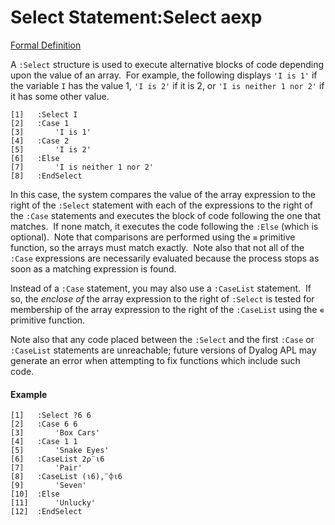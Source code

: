 




<h1 class="heading"><span class="name">Select Statement</span><span class="command">:Select aexp</span></h1>

[Formal Definition](Select%20Statement%20Definition.htm)


A `:Select` structure is used to execute alternative blocks of code depending upon the value of an array.  For example, the following displays `'I is 1'` if the variable `I` has the value 1, `'I is 2'` if it is 2, or `'I is neither 1 nor 2'` if it has some other value.
```apl
[1]   :Select I
[2]   :Case 1
[3]       'I is 1'
[4]   :Case 2
[5]       'I is 2'
[6]   :Else
[7]       'I is neither 1 nor 2'
[8]   :EndSelect
```



In this case, the system compares the value of the array expression to the right of the `:Select` statement with each of the expressions to the right of the `:Case` statements and executes the block of code following the one that matches.  If none match, it executes the code following the `:Else` (which is optional).  Note that comparisons are performed using the `≡` primitive function, so the arrays must match exactly.  Note also that not all of the `:Case` expressions are necessarily evaluated because the process stops as soon as a matching expression is found.


Instead of a `:Case` statement, you may also use a `:CaseList` statement.  If so, the *enclose of* the array expression to the right of `:Select` is tested for membership of the array expression to the right of the `:CaseList` using the `∊` primitive function.


Note also that any code placed between the `:Select` and the first `:Case` or `:CaseList` statements are unreachable; future versions of Dyalog APL may generate an error when attempting to fix functions which include such code.

#### Example
```apl
[1]   :Select ?6 6
[2]   :Case 6 6
[3]       'Box Cars'
[4]   :Case 1 1
[5]       'Snake Eyes'
[6]   :CaseList 2⍴¨⍳6
[7]       'Pair'
[8]   :CaseList (⍳6),¨⌽⍳6
[9]       'Seven'
[10]  :Else
[11]      'Unlucky'
[12]  :EndSelect



```


